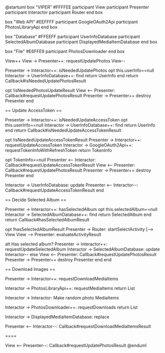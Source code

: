 @startuml
box "VIPER" #FFFFEE
  participant View
  participant Presenter
  participant Interactor
  participant Router
end box

box "Web API" #EEFFFF
  participant GoogleOAuth2Api
  participant PhotosLibraryApi
end box

box "Database" #FFEEFF
  participant UserInfoDatabase
  participant SelectedAlbumDatabase
  participant DisplayedMediaItemDatabase
end box

box "File" #E6FFE9
  participant PhotosDownloader
end box


View++
View -> Presenter++: requestUpdatePhotos
View--

Presenter -> Interactor++: isNeededUpdatePhotos
  opt this.userInfo==null
    Interactor -> UserInfoDatabase++: find
    return UserInfo
  end
return Callback#isNeededUpdatePhotosResult

opt !isNeededPhotosUpdateResult
  View <-- Presenter: Callback#requestUpdatePhotosResult
  Presenter -> Presenter++
  destroy Presenter
end

== Update AccessToken ==

Presenter -> Interactor++: isNeededUpdateAccessToken
  opt this.userInfo==null
    Interactor -> UserInfoDatabase++: find
    return UserInfo
  end
return Callback#isNeededUpdateAccessTokenResult

opt !isNeededUpdateAccessTokenResult
  Presenter -> Interactor++: requestUpdateAccessToken
  Interactor -> GoogleOAuth2Api++: requestTokenInfoWithRefreshToken
  return TokenInfo

  opt TokenInfo==null
    Presenter <-- Interactor: Callback#requestUpdateAccessTokenResult
    View <-- Presenter: Callback#requestUpdatePhotosResult
    Presenter -> Presenter++
    destroy Presenter
  end

  Interactor -> UserInfoDatabase: update
  Presenter <-- Interactor--: Callback#requestUpdateAccessTokenResult
end

== Decide Selected Album ==

Presenter -> Interactor++: hasSelectedAlbum
  opt this.selectedAlbum==null
    Interactor -> SelectedAlbumDatabase++: find
    return SelectedAlbum
  end
return Callback#hasSelectedAlbumResult

opt !hasSelectedAlbumResult
  Presenter -> Router: startSelectActivity
  [--> View
  View --> Presenter: evaluateActivityResult

  alt Has selected album?
    Presenter -> Interactor++: requestUpdateSelectedAlbum
    Interactor -> SelectedAlbumDatabase: update
    Interactor--
  else
    View <-- Presenter: Callback#requestUpdatePhotosResult
    Presenter -> Presenter++
    destroy Presenter
  end
end

== Download Images ==

Presenter -> Interactor++: requestDownloadMediaItems

  Interactor -> PhotosLibraryApi++: requestMediaItems
  return List<MediaItem>

  Interactor -> Interactor: Make random photo MediaItems

  Interactor -> PhotosDownloader++: requestDownloads
  return List<String>

  Interactor -> DisplayedMediaItemDatabase: replace

Presenter <-- Interactor--: Callback#requestDownloadMediaItemsResult

====

View <-- Presenter--: Callback#requestUpdatePhotosResult
@enduml
